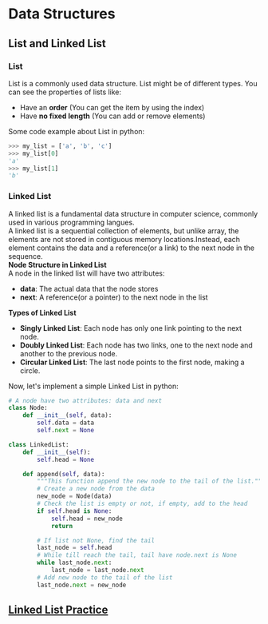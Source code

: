 # Data Structures
## List and Linked List
### List
List is a commonly used data structure. List might be of different types.
You can see the properties of lists like:
- Have an **order** (You can get the item by using the index)
- Have **no fixed length** (You can add or remove elements)

Some code example about List in python:
```python
>>> my_list = ['a', 'b', 'c']
>>> my_list[0]
'a'
>>> my_list[1]
'b'
```

### Linked List
A linked list is a fundamental data structure in computer science, commonly used in various programming langues. \
A linked list is a sequential collection of elements, but unlike array, the elements are not stored in contiguous memory locations.Instead, each element contains the data and a reference(or a link) to the next node in the sequence. \
**Node Structure in Linked List** \
A node in the linked list will have two attributes:
- **data**: The actual data that the node stores
- **next**: A reference(or a pointer) to the next node in the list

**Types of Linked List**
- **Singly Linked List**: Each node has only one link pointing to the next node.
- **Doubly Linked List**: Each node has two links, one to the next node and another to the previous node.
- **Circular Linked List**: The last node points to the first node, making a circle.

Now, let's implement a simple Linked List in python:
```Python
# A node have two attributes: data and next
class Node:
    def __init__(self, data):
        self.data = data
        self.next = None

class LinkedList:
    def __init__(self):
        self.head = None

    def append(self, data):
        """This function append the new node to the tail of the list."""
        # Create a new node from the data
        new_node = Node(data)
        # Check the list is empty or not, if empty, add to the head
        if self.head is None:
            self.head = new_node
            return

        # If list not None, find the tail
        last_node = self.head
        # While till reach the tail, tail have node.next is None
        while last_node.next:
            last_node = last_node.next
        # Add new node to the tail of the list
        last_node.next = new_node

```

## [Linked List Practice](./md_file/linked_list_practice.md)
